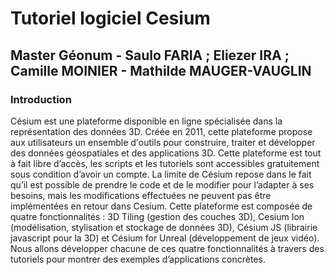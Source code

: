 # Tutoriel logiciel Cesium 
## Master Géonum - Saulo FARIA ; Eliezer IRA ; Camille MOINIER - Mathilde MAUGER-VAUGLIN

### Introduction
Césium est une plateforme disponible en ligne spécialisée dans la représentation des données 3D. Créée en 2011, cette plateforme propose aux utilisateurs un ensemble d'outils pour construire, traiter et développer des données géospatiales et des applications 3D. Cette plateforme est tout à fait libre d’accès, les scripts et les tutoriels sont accessibles gratuitement sous condition d’avoir un compte. La limite de Césium repose dans le fait qu’il est possible de prendre le code et de le modifier pour l’adapter à ses besoins, mais les modifications effectuées ne peuvent pas être implémentées en retour dans Cesium. 
Cette plateforme est composée de quatre fonctionnalités : 3D Tiling (gestion des couches 3D), Cesium Ion (modélisation, stylisation et stockage de données 3D), Césium JS (librairie javascript pour la 3D) et Césium for Unreal (développement de jeux vidéo).
Nous allons développer chacune de ces quatre fonctionnalités à travers des tutoriels pour montrer des exemples d’applications concrètes.

